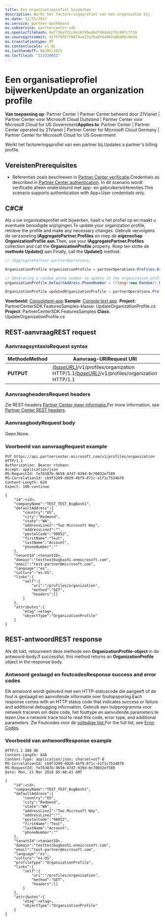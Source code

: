 ```yaml
---
title: Een organisatieprofiel bijwerken
description: Werkt het factureringsprofiel van een organisatie bij.
ms.date: 12/15/2017
ms.service: partner-dashboard
ms.subservice: partnercenter-sdk
ms.openlocfilehash: 0ef736a722cde16f95ed6dfdbdab278c98fcf738
ms.sourcegitcommit: 4275f9f67f9479ce27af6a9fda96fe86d0bc0b44
ms.translationtype: MT
ms.contentlocale: nl-NL
ms.lasthandoff: 06/05/2021
ms.locfileid: "111530052"
---
```

# <a name="update-an-organization-profile"></a><span data-ttu-id="b003e-103">Een organisatieprofiel bijwerken</span><span class="sxs-lookup"><span data-stu-id="b003e-103">Update an organization profile</span></span>

<span data-ttu-id="b003e-104">**Van toepassing op**: Partner Center | Partner Center beheerd door 21Vianet | Partner Center voor Microsoft Cloud Duitsland | Partner Center voor Microsoft Cloud for US Government</span><span class="sxs-lookup"><span data-stu-id="b003e-104">**Applies to**: Partner Center | Partner Center operated by 21Vianet | Partner Center for Microsoft Cloud Germany | Partner Center for Microsoft Cloud for US Government</span></span>

<span data-ttu-id="b003e-105">Werkt het factureringsprofiel van een partner bij.</span><span class="sxs-lookup"><span data-stu-id="b003e-105">Updates a partner's billing profile.</span></span>

## <a name="prerequisites"></a><span data-ttu-id="b003e-106">Vereisten</span><span class="sxs-lookup"><span data-stu-id="b003e-106">Prerequisites</span></span>

- <span data-ttu-id="b003e-107">Referenties zoals beschreven in [Partner Center verificatie](partner-center-authentication.md).</span><span class="sxs-lookup"><span data-stu-id="b003e-107">Credentials as described in [Partner Center authentication](partner-center-authentication.md).</span></span> <span data-ttu-id="b003e-108">In dit scenario wordt verificatie alleen ondersteund met app- en gebruikersreferenties.</span><span class="sxs-lookup"><span data-stu-id="b003e-108">This scenario supports authentication with App+User credentials only.</span></span>

## <a name="c"></a><span data-ttu-id="b003e-109">C\#</span><span class="sxs-lookup"><span data-stu-id="b003e-109">C\#</span></span>

<span data-ttu-id="b003e-110">Als u uw organisatieprofiel wilt bijwerken, haalt u het profiel op en maakt u eventuele benodigde wijzigingen.</span><span class="sxs-lookup"><span data-stu-id="b003e-110">To update your organization profile, retrieve the profile and make any necessary changes.</span></span> <span data-ttu-id="b003e-111">Gebruik vervolgens de verzameling **IAggregatePartner.Profiles** en roep de **eigenschap OrganizationProfile aan.**</span><span class="sxs-lookup"><span data-stu-id="b003e-111">Then, use your **IAggregatePartner.Profiles** collection and call the **OrganizationProfile** property.</span></span> <span data-ttu-id="b003e-112">Roep ten slotte de **methode Update()** aan.</span><span class="sxs-lookup"><span data-stu-id="b003e-112">Finally, call the **Update()** method.</span></span>

``` csharp
// IAggregatePartner partnerOperations;

OrganizationProfile organizationProfile = partnerOperations.Profiles.OrganizationProfile.Get();

// Generating a random phone number to update in the organization profile
organizationProfile.DefaultAddress.PhoneNumber = ((long)(new Random().NextDouble() * 9000000000) + 1000000000).ToString(CultureInfo.InvariantCulture);

OrganizationProfile updatedOrganizationProfile = partnerOperations.Profiles.OrganizationProfile.Update(organizationProfile);
```

<span data-ttu-id="b003e-113">**Voorbeeld:** [Consoletest-app](console-test-app.md).</span><span class="sxs-lookup"><span data-stu-id="b003e-113">**Sample**: [Console test app](console-test-app.md).</span></span> <span data-ttu-id="b003e-114">**Project:** PartnerCenterSDK.FeaturesSamples-klasse: UpdateOrganizationProfile.cs </span><span class="sxs-lookup"><span data-stu-id="b003e-114">**Project**: PartnerCenterSDK.FeaturesSamples **Class**: UpdateOrganizationProfile.cs</span></span>

## <a name="rest-request"></a><span data-ttu-id="b003e-115">REST-aanvraag</span><span class="sxs-lookup"><span data-stu-id="b003e-115">REST request</span></span>

### <a name="request-syntax"></a><span data-ttu-id="b003e-116">Aanvraagsyntaxis</span><span class="sxs-lookup"><span data-stu-id="b003e-116">Request syntax</span></span>

| <span data-ttu-id="b003e-117">Methode</span><span class="sxs-lookup"><span data-stu-id="b003e-117">Method</span></span>  | <span data-ttu-id="b003e-118">Aanvraag-URI</span><span class="sxs-lookup"><span data-stu-id="b003e-118">Request URI</span></span>                                                                   |
|---------|-------------------------------------------------------------------------------|
| <span data-ttu-id="b003e-119">**PUT**</span><span class="sxs-lookup"><span data-stu-id="b003e-119">**PUT**</span></span> | <span data-ttu-id="b003e-120">[*{baseURL}*](partner-center-rest-urls.md)/v1/profiles/organization HTTP/1.1</span><span class="sxs-lookup"><span data-stu-id="b003e-120">[*{baseURL}*](partner-center-rest-urls.md)/v1/profiles/organization HTTP/1.1</span></span> |

### <a name="request-headers"></a><span data-ttu-id="b003e-121">Aanvraagheaders</span><span class="sxs-lookup"><span data-stu-id="b003e-121">Request headers</span></span>

<span data-ttu-id="b003e-122">Zie REST-headers [Partner Center meer informatie.](headers.md)</span><span class="sxs-lookup"><span data-stu-id="b003e-122">For more information, see [Partner Center REST headers](headers.md).</span></span>

### <a name="request-body"></a><span data-ttu-id="b003e-123">Aanvraagbody</span><span class="sxs-lookup"><span data-stu-id="b003e-123">Request body</span></span>

<span data-ttu-id="b003e-124">Geen.</span><span class="sxs-lookup"><span data-stu-id="b003e-124">None.</span></span>

### <a name="request-example"></a><span data-ttu-id="b003e-125">Voorbeeld van aanvraag</span><span class="sxs-lookup"><span data-stu-id="b003e-125">Request example</span></span>

```http
PUT https://api.partnercenter.microsoft.com/v1/profiles/organization HTTP/1.1
Authorization: Bearer <token>
Accept: application/json
MS-RequestId: fe76387b-9658-47d7-939d-0c70032ef589
MS-CorrelationId: cb9f3209-d020-4bf9-871c-e1f1c75348f8
Content-Length: 624
Expect: 100-continue

{
    "id":<id>,
    "companyName":"TEST_TEST_BugBash1",
    "defaultAddress":{
        "country":"US",
        "city":"Redmond",
        "state":"WA",
        "addressLine1":"Two Microsoft Way",
        "addressLine2":"",
        "postalCode":"98052",
        "firstName":"Test",
        "lastName":"Account",
        "phoneNumber":""
    },
    "tenantId":<tenantID>,
    "domain":"testtestbugbash1.onmicrosoft.com",
    "email":"test-partner@microsoft.com",
    "language":"es",
    "culture":"es-US",
    "links":{
        "self":{
            "uri":"/profiles/organization",
            "method":"GET",
            "headers":[]
        }
    },
    "attributes":{
        "etag":<etag>,
        "objectType":"OrganizationProfile"
    }
}
```

## <a name="rest-response"></a><span data-ttu-id="b003e-126">REST-antwoord</span><span class="sxs-lookup"><span data-stu-id="b003e-126">REST response</span></span>

<span data-ttu-id="b003e-127">Als dit lukt, retourneert deze methode een **OrganizationProfile-object** in de antwoord-body.</span><span class="sxs-lookup"><span data-stu-id="b003e-127">If successful, this method returns an **OrganizationProfile** object in the response body.</span></span>

### <a name="response-success-and-error-codes"></a><span data-ttu-id="b003e-128">Antwoord geslaagd en foutcodes</span><span class="sxs-lookup"><span data-stu-id="b003e-128">Response success and error codes</span></span>

<span data-ttu-id="b003e-129">Elk antwoord wordt geleverd met een HTTP-statuscode die aangeeft of de fout is geslaagd en aanvullende informatie over foutopsporing.</span><span class="sxs-lookup"><span data-stu-id="b003e-129">Each response comes with an HTTP status code that indicates success or failure and additional debugging information.</span></span> <span data-ttu-id="b003e-130">Gebruik een hulpprogramma voor netwerk traceren om deze code, het fouttype en aanvullende parameters te lezen.</span><span class="sxs-lookup"><span data-stu-id="b003e-130">Use a network trace tool to read this code, error type, and additional parameters.</span></span> <span data-ttu-id="b003e-131">Zie Foutcodes voor de [volledige lijst.](error-codes.md)</span><span class="sxs-lookup"><span data-stu-id="b003e-131">For the full list, see [Error Codes](error-codes.md).</span></span>

### <a name="response-example"></a><span data-ttu-id="b003e-132">Voorbeeld van antwoord</span><span class="sxs-lookup"><span data-stu-id="b003e-132">Response example</span></span>

```http
HTTP/1.1 200 OK
Content-Length: 648
Content-Type: application/json; charset=utf-8
MS-CorrelationId: cb9f3209-d020-4bf9-871c-e1f1c75348f8
MS-RequestId: fe76387b-9658-47d7-939d-0c70032ef589
Date: Mon, 21 Mar 2016 05:48:41 GMT

{
    "id":<id>,
    "companyName":"TEST_TEST_BugBash1",
    "defaultAddress":{
        "country":"US",
        "city":"Redmond",
        "state":"WA",
        "addressLine1":"Two Microsoft Way",
        "addressLine2":"",
        "postalCode":"98052",
        "firstName":"Test",
        "lastName":"Account",
        "phoneNumber":""
    },
    "tenantId":<tenantID>,
    "domain":"testtestbugbash1.onmicrosoft.com",
    "email":"test-partner@microsoft.com",
    "language":"es",
    "culture":"es-US",
    "profileType":"OrganizationProfile",
    "links":{
        "self":{
            "uri":"/profiles/organization",
            "method":"GET",
            "headers":[]
        }
    },
    "attributes":{
        "etag":<etag>,
        "objectType":"OrganizationProfile"
    }
}
```
